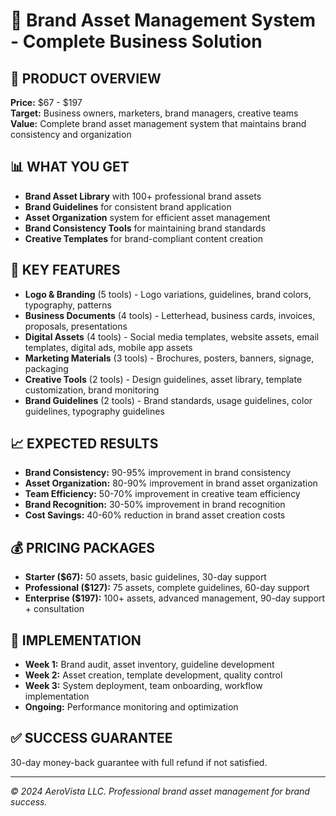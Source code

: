 # 🎨 Brand Asset Management System - Complete Business Solution

## 🎯 **PRODUCT OVERVIEW**
**Price:** $67 - $197  
**Target:** Business owners, marketers, brand managers, creative teams  
**Value:** Complete brand asset management system that maintains brand consistency and organization  

## 📊 **WHAT YOU GET**
- **Brand Asset Library** with 100+ professional brand assets
- **Brand Guidelines** for consistent brand application
- **Asset Organization** system for efficient asset management
- **Brand Consistency Tools** for maintaining brand standards
- **Creative Templates** for brand-compliant content creation

## 🚀 **KEY FEATURES**
- **Logo & Branding** (5 tools) - Logo variations, guidelines, brand colors, typography, patterns
- **Business Documents** (4 tools) - Letterhead, business cards, invoices, proposals, presentations
- **Digital Assets** (4 tools) - Social media templates, website assets, email templates, digital ads, mobile app assets
- **Marketing Materials** (3 tools) - Brochures, posters, banners, signage, packaging
- **Creative Tools** (2 tools) - Design guidelines, asset library, template customization, brand monitoring
- **Brand Guidelines** (2 tools) - Brand standards, usage guidelines, color guidelines, typography guidelines

## 📈 **EXPECTED RESULTS**
- **Brand Consistency:** 90-95% improvement in brand consistency
- **Asset Organization:** 80-90% improvement in brand asset organization
- **Team Efficiency:** 50-70% improvement in creative team efficiency
- **Brand Recognition:** 30-50% improvement in brand recognition
- **Cost Savings:** 40-60% reduction in brand asset creation costs

## 💰 **PRICING PACKAGES**
- **Starter ($67):** 50 assets, basic guidelines, 30-day support
- **Professional ($127):** 75 assets, complete guidelines, 60-day support
- **Enterprise ($197):** 100+ assets, advanced management, 90-day support + consultation

## 🎯 **IMPLEMENTATION**
- **Week 1:** Brand audit, asset inventory, guideline development
- **Week 2:** Asset creation, template development, quality control
- **Week 3:** System deployment, team onboarding, workflow implementation
- **Ongoing:** Performance monitoring and optimization

## ✅ **SUCCESS GUARANTEE**
30-day money-back guarantee with full refund if not satisfied.

---
*© 2024 AeroVista LLC. Professional brand asset management for brand success.*
